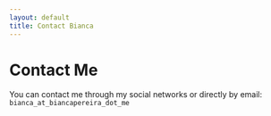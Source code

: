 ```yaml
---
layout: default
title: Contact Bianca
---
```


<div id="contact">
  <h1 class="pageTitle">Contact Me</h1>
  <div class="contactContent">
    <p class="intro">You can contact me through my social networks or directly by email: <code>bianca_at_biancapereira_dot_me</code></p>
    <!--<p>The form is provided by <a href="http://formspree.io/">Formspree.</a> Follow the directions on their site to set up the form for use.</p>-->
  </div>
  <!--<form action="http://formspree.io/your@mail.com">
    <label for="name">Name</label>    
    <input type="text" id="name" name="name" class="full-width"><br>
    <label for="email">Email Address</label>
    <input type="email" id="email" name="_replyto" class="full-width"><br>
    <label for="message">Message</label>
    <textarea name="message" id="message" cols="30" rows="10" class="full-width"></textarea><br>
    <input type="submit" value="Send" class="button">
  </form>-->
</div>
